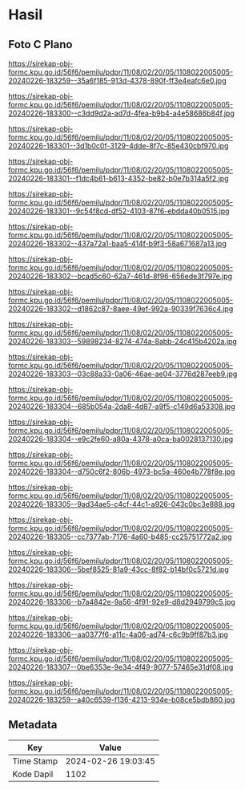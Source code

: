# Hasil

## Foto C Plano

https://sirekap-obj-formc.kpu.go.id/56f6/pemilu/pdpr/11/08/02/20/05/1108022005005-20240226-183259--35a6f185-913d-4378-890f-ff3e4eafc6e0.jpg

https://sirekap-obj-formc.kpu.go.id/56f6/pemilu/pdpr/11/08/02/20/05/1108022005005-20240226-183300--c3dd9d2a-ad7d-4fea-b9b4-a4e58686b84f.jpg

https://sirekap-obj-formc.kpu.go.id/56f6/pemilu/pdpr/11/08/02/20/05/1108022005005-20240226-183301--3d1b0c0f-3129-4dde-8f7c-85e430cbf970.jpg

https://sirekap-obj-formc.kpu.go.id/56f6/pemilu/pdpr/11/08/02/20/05/1108022005005-20240226-183301--f1dc4b61-b613-4352-be82-b0e7b314a5f2.jpg

https://sirekap-obj-formc.kpu.go.id/56f6/pemilu/pdpr/11/08/02/20/05/1108022005005-20240226-183301--9c54f8cd-df52-4103-87f6-ebdda40b0515.jpg

https://sirekap-obj-formc.kpu.go.id/56f6/pemilu/pdpr/11/08/02/20/05/1108022005005-20240226-183302--437a72a1-baa5-414f-b9f3-58a671687a13.jpg

https://sirekap-obj-formc.kpu.go.id/56f6/pemilu/pdpr/11/08/02/20/05/1108022005005-20240226-183302--bcad5c60-62a7-461d-8f96-656ede3f797e.jpg

https://sirekap-obj-formc.kpu.go.id/56f6/pemilu/pdpr/11/08/02/20/05/1108022005005-20240226-183302--d1862c87-8aee-49ef-992a-90339f7636c4.jpg

https://sirekap-obj-formc.kpu.go.id/56f6/pemilu/pdpr/11/08/02/20/05/1108022005005-20240226-183303--59898234-8274-474a-8abb-24c415b4202a.jpg

https://sirekap-obj-formc.kpu.go.id/56f6/pemilu/pdpr/11/08/02/20/05/1108022005005-20240226-183303--03c88a33-0a06-46ae-ae04-3776d287eeb9.jpg

https://sirekap-obj-formc.kpu.go.id/56f6/pemilu/pdpr/11/08/02/20/05/1108022005005-20240226-183304--685b054a-2da8-4d87-a9f5-c149d6a53308.jpg

https://sirekap-obj-formc.kpu.go.id/56f6/pemilu/pdpr/11/08/02/20/05/1108022005005-20240226-183304--e9c2fe60-a80a-4378-a0ca-ba0028137130.jpg

https://sirekap-obj-formc.kpu.go.id/56f6/pemilu/pdpr/11/08/02/20/05/1108022005005-20240226-183304--d750c6f2-806b-4973-bc5a-460e4b778f8e.jpg

https://sirekap-obj-formc.kpu.go.id/56f6/pemilu/pdpr/11/08/02/20/05/1108022005005-20240226-183305--9ad34ae5-c4cf-44c1-a926-043c0bc3e888.jpg

https://sirekap-obj-formc.kpu.go.id/56f6/pemilu/pdpr/11/08/02/20/05/1108022005005-20240226-183305--cc7377ab-7176-4a60-b485-cc25751772a2.jpg

https://sirekap-obj-formc.kpu.go.id/56f6/pemilu/pdpr/11/08/02/20/05/1108022005005-20240226-183306--5bef8525-81a9-43cc-8f82-b14bf0c5721d.jpg

https://sirekap-obj-formc.kpu.go.id/56f6/pemilu/pdpr/11/08/02/20/05/1108022005005-20240226-183306--b7a4842e-9a56-4f91-92e9-d8d2949799c5.jpg

https://sirekap-obj-formc.kpu.go.id/56f6/pemilu/pdpr/11/08/02/20/05/1108022005005-20240226-183306--aa0377f6-a11c-4a06-ad74-c6c9b9ff87b3.jpg

https://sirekap-obj-formc.kpu.go.id/56f6/pemilu/pdpr/11/08/02/20/05/1108022005005-20240226-183307--0be6353e-9e34-4f49-9077-57465e31df08.jpg

https://sirekap-obj-formc.kpu.go.id/56f6/pemilu/pdpr/11/08/02/20/05/1108022005005-20240226-183259--a40c6539-f136-4213-934e-b08ce5bdb860.jpg


## Metadata

| Key        | Value               |
| ---------- | ------------------- |
| Time Stamp | 2024-02-26 19:03:45 |
| Kode Dapil | 1102                |



